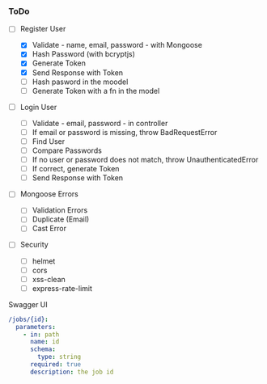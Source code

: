 ### ToDo

- [ ] Register User

  - [x] Validate - name, email, password - with Mongoose
  - [x] Hash Password (with bcryptjs)
  - [x] Generate Token
  - [x] Send Response with Token
  - [ ] Hash pasword in the moodel
  - [ ] Generate Token with a fn in the model

- [ ] Login User

  - [ ] Validate - email, password - in controller
  - [ ] If email or password is missing, throw BadRequestError
  - [ ] Find User
  - [ ] Compare Passwords
  - [ ] If no user or password does not match, throw UnauthenticatedError
  - [ ] If correct, generate Token
  - [ ] Send Response with Token

- [ ] Mongoose Errors

  - [ ] Validation Errors
  - [ ] Duplicate (Email)
  - [ ] Cast Error

- [ ] Security
  - [ ] helmet
  - [ ] cors
  - [ ] xss-clean
  - [ ] express-rate-limit

Swagger UI

```yaml
/jobs/{id}:
  parameters:
    - in: path
      name: id
      schema:
        type: string
      required: true
      description: the job id
```
